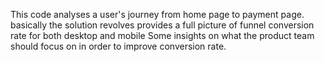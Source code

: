 This code analyses a user's journey from home page to payment page. 
basically the solution revolves provides a full picture of funnel conversion rate for both desktop and mobile
Some insights on what the product team should focus on in order to improve
conversion rate.
